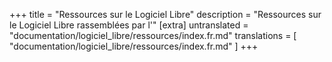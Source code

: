 +++
title = "Ressources sur le Logiciel Libre"
description = "Ressources sur le Logiciel Libre rassemblées par l'"
[extra]
untranslated = "documentation/logiciel_libre/ressources/index.fr.md"
translations = [
    "documentation/logiciel_libre/ressources/index.fr.md"
]
+++
